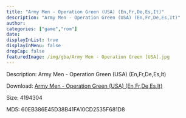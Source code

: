 ```yaml
---
title: "Army Men - Operation Green (USA) (En,Fr,De,Es,It)"
description: "Army Men - Operation Green (USA) (En,Fr,De,Es,It)"
author: 
categories: ["game","rom"]
date: 
displayInList: true
displayInMenu: false
dropCap: false
featuredImage: /img/gba/Army Men - Operation Green [USA].jpg
---
```


Description: Army Men - Operation Green (USA) (En,Fr,De,Es,It)

Download: <a style="text-decoration:underline;" href="https://mega.nz/#!WOZElaiJ!pay8KhSgIP3jQ5BsCGrHz5ZF8nEhD6HJyWOlAeW8sko" target = "_blank" rel = "nofollow" > Army Men - Operation Green (USA) (En,Fr,De,Es,It)</a>

Size: 4194304

MD5: 60EB386E45D38B41FA10CD2535F681D8

